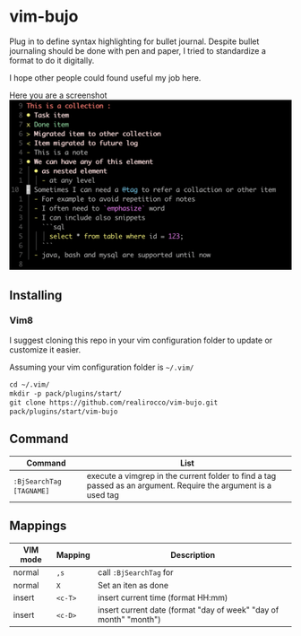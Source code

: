 # vim-bujo

Plug in to define syntax highlighting for bullet journal.
Despite bullet journaling should be done with pen and paper, I tried to standardize a format to do it digitally.

I hope other people could found useful my job here.

Here you are a screenshot
![vim-bujo screenshot](https://github.com/realirocco/vim-bujo/blob/main/screenshot.png)

## Installing
### Vim8
I suggest cloning this repo in your vim configuration folder to update or customize it easier.

Assuming your vim configuration folder is `~/.vim/`
```
cd ~/.vim/
mkdir -p pack/plugins/start/
git clone https://github.com/realirocco/vim-bujo.git pack/plugins/start/vim-bujo
```
## Command

| Command                    | List                                                                                                        |
| ---                        | ---                                                                                                         |
| `:BjSearchTag [TAGNAME]`   | execute a vimgrep in the current folder to find a tag passed as an argument. Require the argument is a used tag      |


## Mappings

|VIM mode | Mapping             | Description                                                         |
|---       | ---                | ---                                                                 |
|normal    | `,s`               | call `:BjSearchTag` for                                             |
|normal    | `X`                | Set an iten as done                                                 |
|insert    | `<c-T>`            | insert current time (format HH:mm)                                  |
|insert    | `<c-D>`            | insert current date (format "day of week" "day of month" "month")   |
